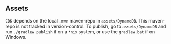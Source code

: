 ## Assets
`CDK` depends on the local `.mvn` maven-repo in `assets/DynamoDB`. This maven-repo is not tracked in version-control. To publish, go to `assets/DynamoDB` and run `./gradlew publish` if on a `*nix` system, or use the `gradlew.bat` if on Windows.
